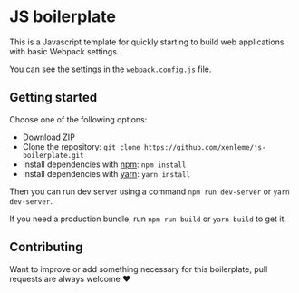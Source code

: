 # JS boilerplate

This is a Javascript template for quickly starting to build web applications with basic Webpack settings.

You can see the settings in the `webpack.config.js` file.

## Getting started

Choose one of the following options:

- Download ZIP
- Clone the repository: `git clone https://github.com/xenleme/js-boilerplate.git`
- Install dependencies with [npm](https://www.npmjs.com/): `npm install`
- Install dependencies with [yarn](https://yarnpkg.com/lang/en/): `yarn install`

Then you can run dev server using a command `npm run dev-server` or `yarn dev-server`.

If you need a production bundle, run `npm run build` or `yarn build` to get it.

## Contributing

Want to improve or add something necessary for this boilerplate, pull requests are always welcome ❤️

